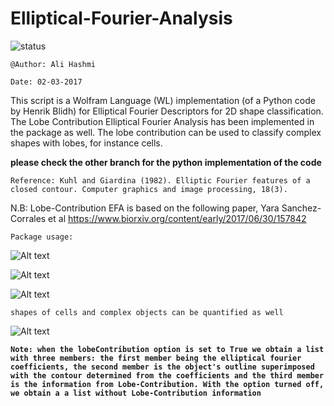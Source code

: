 # Elliptical-Fourier-Analysis

![status](https://img.shields.io/badge/status-passed-blue.svg)


`@Author: Ali Hashmi`

`Date: 02-03-2017`

This script is a Wolfram Language (WL) implementation (of a Python code by Henrik Blidh) for Elliptical Fourier Descriptors for 2D shape classification. The Lobe Contribution Elliptical Fourier Analysis has been implemented in the package as well. The lobe contribution can be used to classify complex shapes with lobes, for instance cells.

**please check the other branch for the python implementation of the code**

`Reference: Kuhl and Giardina (1982). Elliptic Fourier features of a closed contour. Computer graphics and image processing, 18(3).`

N.B: Lobe-Contribution EFA is based on the following paper, Yara Sanchez-Corrales et al https://www.biorxiv.org/content/early/2017/06/30/157842


`Package usage:`


![Alt text](https://user-images.githubusercontent.com/10793580/34066620-a7260d84-e211-11e7-9972-ca6f7c0f0272.png)

![Alt text](https://user-images.githubusercontent.com/10793580/34066621-a7534768-e211-11e7-84b2-4cb1cf271915.png)

![Alt text](https://user-images.githubusercontent.com/10793580/34066622-a78f21ac-e211-11e7-8980-5eb7ae64bb88.png)


`shapes of cells and complex objects can be quantified as well`

![Alt text](https://user-images.githubusercontent.com/10793580/34066829-ec903170-e215-11e7-9386-658b86eead64.png)


**`Note: when the lobeContribution option is set to True we obtain a list with three members: the first member being the elliptical fourier coefficients, the second member is the object's outline superimposed with the contour determined from the coefficients and the third member is the information from Lobe-Contribution.
With the option turned off, we obtain a a list without Lobe-Contribution information`**
